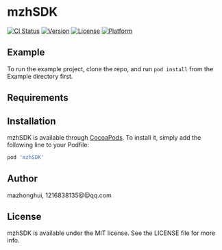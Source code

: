 # mzhSDK

[![CI Status](https://img.shields.io/travis/mazhonghui/mzhSDK.svg?style=flat)](https://travis-ci.org/mazhonghui/mzhSDK)
[![Version](https://img.shields.io/cocoapods/v/mzhSDK.svg?style=flat)](https://cocoapods.org/pods/mzhSDK)
[![License](https://img.shields.io/cocoapods/l/mzhSDK.svg?style=flat)](https://cocoapods.org/pods/mzhSDK)
[![Platform](https://img.shields.io/cocoapods/p/mzhSDK.svg?style=flat)](https://cocoapods.org/pods/mzhSDK)

## Example

To run the example project, clone the repo, and run `pod install` from the Example directory first.

## Requirements

## Installation

mzhSDK is available through [CocoaPods](https://cocoapods.org). To install
it, simply add the following line to your Podfile:

```ruby
pod 'mzhSDK'
```

## Author

mazhonghui, 1216838135@@qq.com

## License

mzhSDK is available under the MIT license. See the LICENSE file for more info.
